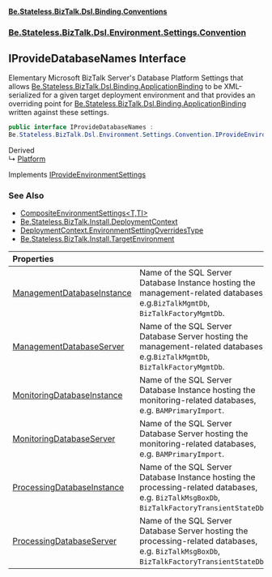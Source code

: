 #### [Be.Stateless.BizTalk.Dsl.Binding.Conventions](README.md 'README')
### [Be.Stateless.BizTalk.Dsl.Environment.Settings.Convention](Be.Stateless.BizTalk.Dsl.Environment.Settings.Convention.md 'Be.Stateless.BizTalk.Dsl.Environment.Settings.Convention')

## IProvideDatabaseNames Interface

Elementary Microsoft BizTalk Server's Database Platform Settings that allows [Be.Stateless.BizTalk.Dsl.Binding.ApplicationBinding](https://docs.microsoft.com/en-us/dotnet/api/Be.Stateless.BizTalk.Dsl.Binding.ApplicationBinding 'Be.Stateless.BizTalk.Dsl.Binding.ApplicationBinding') to be
XML-serialized for a given target deployment environment and that provides an overriding point for [Be.Stateless.BizTalk.Dsl.Binding.ApplicationBinding](https://docs.microsoft.com/en-us/dotnet/api/Be.Stateless.BizTalk.Dsl.Binding.ApplicationBinding 'Be.Stateless.BizTalk.Dsl.Binding.ApplicationBinding') written against these settings.

```csharp
public interface IProvideDatabaseNames :
Be.Stateless.BizTalk.Dsl.Environment.Settings.Convention.IProvideEnvironmentSettings
```

Derived  
&#8627; [Platform](Platform.md 'Be.Stateless.BizTalk.Factory.Platform')

Implements [IProvideEnvironmentSettings](IProvideEnvironmentSettings.md 'Be.Stateless.BizTalk.Dsl.Environment.Settings.Convention.IProvideEnvironmentSettings')

### See Also
- [CompositeEnvironmentSettings&lt;T,TI&gt;](CompositeEnvironmentSettings_T,TI_.md 'Be.Stateless.BizTalk.Dsl.Environment.Settings.Convention.CompositeEnvironmentSettings<T,TI>')
- [Be.Stateless.BizTalk.Install.DeploymentContext](https://docs.microsoft.com/en-us/dotnet/api/Be.Stateless.BizTalk.Install.DeploymentContext 'Be.Stateless.BizTalk.Install.DeploymentContext')
- [DeploymentContext.EnvironmentSettingOverridesType](https://docs.microsoft.com/en-us/dotnet/api/Be.Stateless.BizTalk.Install.DeploymentContext.EnvironmentSettingOverridesType 'Be.Stateless.BizTalk.Install.DeploymentContext.EnvironmentSettingOverridesType')
- [Be.Stateless.BizTalk.Install.TargetEnvironment](https://docs.microsoft.com/en-us/dotnet/api/Be.Stateless.BizTalk.Install.TargetEnvironment 'Be.Stateless.BizTalk.Install.TargetEnvironment')

| Properties | |
| :--- | :--- |
| [ManagementDatabaseInstance](IProvideDatabaseNames.ManagementDatabaseInstance.md 'Be.Stateless.BizTalk.Dsl.Environment.Settings.Convention.IProvideDatabaseNames.ManagementDatabaseInstance') | Name of the SQL Server Database Instance hosting the management-related databases, e.g.`BizTalkMgmtDb`, `BizTalkFactoryMgmtDb`. |
| [ManagementDatabaseServer](IProvideDatabaseNames.ManagementDatabaseServer.md 'Be.Stateless.BizTalk.Dsl.Environment.Settings.Convention.IProvideDatabaseNames.ManagementDatabaseServer') | Name of the SQL Server Database Server hosting the management-related databases, e.g.`BizTalkMgmtDb`, `BizTalkFactoryMgmtDb`. |
| [MonitoringDatabaseInstance](IProvideDatabaseNames.MonitoringDatabaseInstance.md 'Be.Stateless.BizTalk.Dsl.Environment.Settings.Convention.IProvideDatabaseNames.MonitoringDatabaseInstance') | Name of the SQL Server Database Instance hosting the monitoring-related databases, e.g. `BAMPrimaryImport`. |
| [MonitoringDatabaseServer](IProvideDatabaseNames.MonitoringDatabaseServer.md 'Be.Stateless.BizTalk.Dsl.Environment.Settings.Convention.IProvideDatabaseNames.MonitoringDatabaseServer') | Name of the SQL Server Database Server hosting the monitoring-related databases, e.g. `BAMPrimaryImport`. |
| [ProcessingDatabaseInstance](IProvideDatabaseNames.ProcessingDatabaseInstance.md 'Be.Stateless.BizTalk.Dsl.Environment.Settings.Convention.IProvideDatabaseNames.ProcessingDatabaseInstance') | Name of the SQL Server Database Instance hosting the processing-related databases, e.g. `BizTalkMsgBoxDb`, `BizTalkFactoryTransientStateDb`. |
| [ProcessingDatabaseServer](IProvideDatabaseNames.ProcessingDatabaseServer.md 'Be.Stateless.BizTalk.Dsl.Environment.Settings.Convention.IProvideDatabaseNames.ProcessingDatabaseServer') | Name of the SQL Server Database Server hosting the processing-related databases, e.g. `BizTalkMsgBoxDb`, `BizTalkFactoryTransientStateDb`. |
